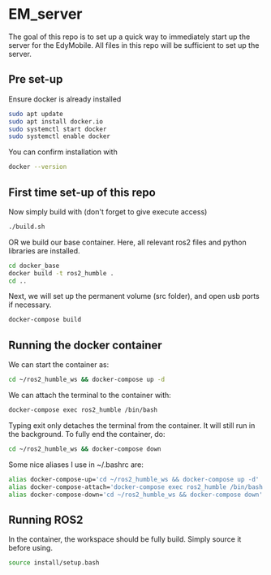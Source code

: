 # EM_server

The goal of this repo is to set up a quick way to immediately start up the server for the EdyMobile. All files in this repo will be sufficient to set up the server.

## Pre set-up

Ensure docker is already installed
```sh
sudo apt update
sudo apt install docker.io
sudo systemctl start docker
sudo systemctl enable docker
```
You can confirm installation with
```sh
docker --version
```

## First time set-up of this repo

Now simply build with (don't forget to give execute access)
```sh
./build.sh
```

OR we build our base container. Here, all relevant ros2 files and python libraries are installed.

```sh
cd docker_base
docker build -t ros2_humble .
cd ..
```

Next, we will set up the permanent volume (src folder), and open usb ports if necessary.
```sh
docker-compose build
```

## Running the docker container
We can start the container as:
```sh
cd ~/ros2_humble_ws && docker-compose up -d
```
We can attach the terminal to the container with:
```sh
docker-compose exec ros2_humble /bin/bash
```
Typing exit only detaches the terminal from the container. It will still run in the background. To fully end the container, do:
```sh
cd ~/ros2_humble_ws && docker-compose down
```

Some nice aliases I use in ~/.bashrc are:
```bash
alias docker-compose-up='cd ~/ros2_humble_ws && docker-compose up -d'
alias docker-compose-attach='docker-compose exec ros2_humble /bin/bash'
alias docker-compose-down='cd ~/ros2_humble_ws && docker-compose down'
```

## Running ROS2
In the container, the workspace should be fully build. Simply source it before using.
```bash
source install/setup.bash
```